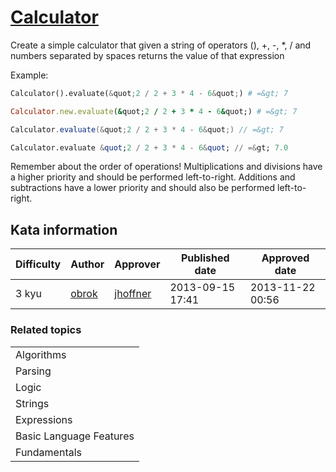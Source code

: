 
<h1><a href="https://www.codewars.com/kata/5235c913397cbf2508000048">Calculator</a></h1>
<p>
Create a simple calculator that given a string of operators (), +, -, *, / and numbers separated by spaces returns the value of that expression

Example:

```python
Calculator().evaluate(&quot;2 / 2 + 3 * 4 - 6&quot;) # =&gt; 7
```
```ruby
Calculator.new.evaluate(&quot;2 / 2 + 3 * 4 - 6&quot;) # =&gt; 7
```
```java
Calculator.evaluate(&quot;2 / 2 + 3 * 4 - 6&quot;) // =&gt; 7
```
```haskell
Calculator.evaluate &quot;2 / 2 + 3 * 4 - 6&quot; // =&gt; 7.0
```

Remember about the order of operations! Multiplications and divisions have a higher priority and should be performed left-to-right. Additions and subtractions have a lower priority and should also be performed left-to-right.
</p>
<h2>Kata information</h2>
<table>
  <thead>
    <tr>
      <th>Difficulty</th>
      <th>Author</th>
      <th>Approver</th>
      <th>Published date</th>
      <th>Approved date</th>
    </tr>
  </thead>
  <tbody>
    <tr>
      <td>3 kyu</td>
      <td> <a href="https://www.codewars.com/users/obrok">obrok</a></td>
      <td> <a href="https://www.codewars.com/users/jhoffner">jhoffner</a></td>
      <td>2013-09-15 17:41</td>
      <td>2013-11-22 00:56</td>
    </tr>
  </tbody>
</table>
<h3>Related topics</h3>
<table>
  <tbody></tbody>
  <tr>
    <td>Algorithms</td>
  </tr>
  <tr>
    <td>Parsing</td>
  </tr>
  <tr>
    <td>Logic</td>
  </tr>
  <tr>
    <td>Strings</td>
  </tr>
  <tr>
    <td>Expressions</td>
  </tr>
  <tr>
    <td>Basic Language Features</td>
  </tr>
  <tr>
    <td>Fundamentals</td>
  </tr>
</table>